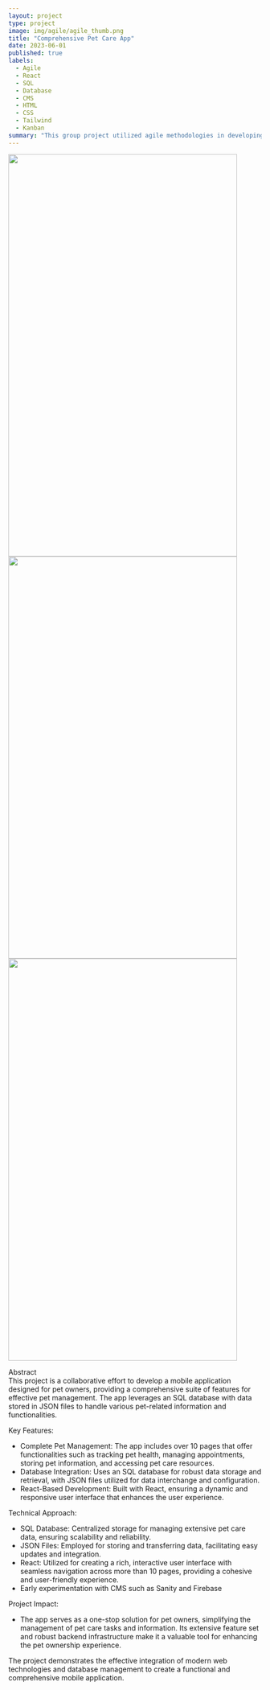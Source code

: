 ```yaml
---
layout: project
type: project
image: img/agile/agile_thumb.png
title: "Comprehensive Pet Care App"
date: 2023-06-01
published: true
labels:
  - Agile
  - React
  - SQL
  - Database
  - CMS
  - HTML
  - CSS
  - Tailwind
  - Kanban
summary: "This group project utilized agile methodologies in developing a mobile app for pet owners that integrates all essential features for managing pet care. The app utilizes an SQL database for data management and is built using React. The app offers a complete solution for pet care management."
---
```


<div class="text-center p-4">
  <img width="455" height="800" src="../img/agile/agile_result_1.png" class="img-thumbnail" >
  <img width="455" height="800" src="../img/agile/agile_result_2.png" class="img-thumbnail" >
  <img width="455" height="800" src="../img/agile/agile_result_3.png" class="img-thumbnail" >
</div>

Abstract<br>
This project is a collaborative effort to develop a mobile application designed for pet owners, providing a comprehensive suite of features for effective pet management. The app leverages an SQL database with data stored in JSON files to handle various pet-related information and functionalities.

Key Features:
* Complete Pet Management: The app includes over 10 pages that offer functionalities such as tracking pet health, managing appointments, storing pet information, and accessing pet care resources.
* Database Integration: Uses an SQL database for robust data storage and retrieval, with JSON files utilized for data interchange and configuration.
* React-Based Development: Built with React, ensuring a dynamic and responsive user interface that enhances the user experience.
  
Technical Approach:
* SQL Database: Centralized storage for managing extensive pet care data, ensuring scalability and reliability.
* JSON Files: Employed for storing and transferring data, facilitating easy updates and integration.
* React: Utilized for creating a rich, interactive user interface with seamless navigation across more than 10 pages, providing a cohesive and user-friendly experience.
* Early experimentation with CMS such as Sanity and Firebase
  
Project Impact:
* The app serves as a one-stop solution for pet owners, simplifying the management of pet care tasks and information. Its extensive feature set and robust backend infrastructure make it a valuable tool for enhancing the pet ownership experience.

The project demonstrates the effective integration of modern web technologies and database management to create a functional and comprehensive mobile application.

